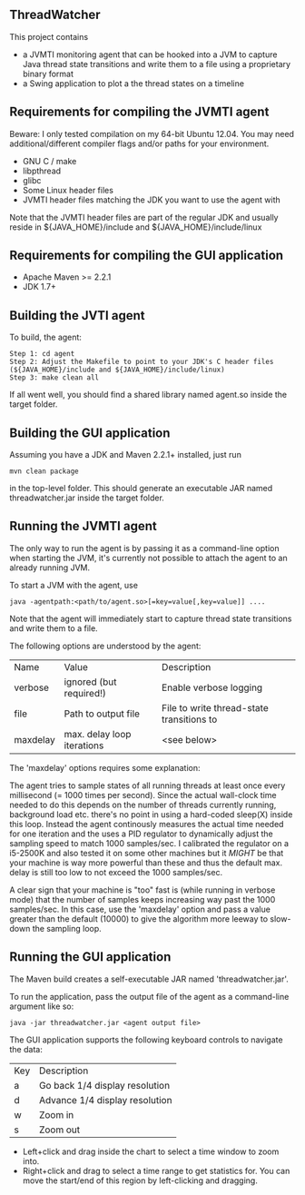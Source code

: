 ThreadWatcher
-------------

This project contains 

- a JVMTI monitoring agent that can be hooked into a JVM to capture Java thread state transitions and write them to a file using a proprietary binary format
- a Swing application to plot a the thread states on a timeline

Requirements for compiling the JVMTI agent
------------------------------------------

Beware: I only tested compilation on my 64-bit Ubuntu 12.04. You may need additional/different compiler flags and/or paths for your environment. 

- GNU C / make
- libpthread
- glibc
- Some Linux header files
- JVMTI header files matching the JDK you want to use the agent with

Note that the JVMTI header files are part of the regular JDK and usually reside in ${JAVA_HOME}/include and ${JAVA_HOME}/include/linux

Requirements for compiling the GUI application
----------------------------------------------

- Apache Maven >= 2.2.1
- JDK 1.7+

Building the JVTI agent
-----------------------

To build, the agent:

````
Step 1: cd agent
Step 2: Adjust the Makefile to point to your JDK's C header files (${JAVA_HOME}/include and ${JAVA_HOME}/include/linux)
Step 3: make clean all
````

If all went well, you should find a shared library named agent.so inside the target folder.

Building the GUI application
----------------------------

Assuming you have a JDK and Maven 2.2.1+ installed, just run

````
mvn clean package
````

in the top-level folder. This should generate an executable JAR named threadwatcher.jar inside the target folder.

Running the JVMTI agent
-----------------------

The only way to run the agent is by passing it as a command-line option when starting the JVM, it's currently not possible to attach the agent to an already running JVM.

To start a JVM with the agent, use

````
java -agentpath:<path/to/agent.so>[=key=value[,key=value]] ....
````
Note that the agent will immediately start to capture thread state transitions and write them to a file.

The following options are understood by the agent:

<table>
<tr>
  <td>Name</td>
  <td>Value</td>
  <td>Description</td>  
</tr>
<tr>
  <td>verbose</td><td>ignored (but required!)</td><td>Enable verbose logging</td>
</tr>
<tr>
  <td>file</td><td>Path to output file</td><td>File to write thread-state transitions to</td>
</tr>
<tr>
  <td>maxdelay</td><td>max. delay loop iterations</td><td>&lt;see below&gt;</td>
</tr>  
</table>

The 'maxdelay' options requires some explanation:

The agent tries to sample states of all running threads at least once every millisecond (= 1000 times per second). Since the actual wall-clock
time needed to do this depends on the number of threads currently running, background load etc. there's no point in using
a hard-coded sleep(X) inside this loop. Instead the agent continously measures the actual time needed for one iteration and the
uses a PID regulator to dynamically adjust the sampling speed to match 1000 samples/sec. 
I calibrated the regulator on a i5-2500K and also tested it on some other machines but it *MIGHT* be that your machine is way
more powerful than these and thus the default max. delay is still too low to not exceed the 1000 samples/sec. 

A clear sign that your machine is "too" fast is (while running in verbose mode) that the number of samples keeps increasing way past the
1000 samples/sec. In this case, use the 'maxdelay' option and pass a value greater than the default (10000) to give the algorithm more leeway to slow-down the sampling loop.

Running the GUI application
---------------------------

The Maven build creates a self-executable JAR named 'threadwatcher.jar'.

To run the application, pass the output file of the agent as a command-line argument like so:

````
java -jar threadwatcher.jar <agent output file> 
````

The GUI application supports the following keyboard controls to navigate the data:

<table>
  <tr>
    <td>Key</td>
    <td>Description</td>
  </tr>
  <tr>
    <td>a</td>
    <td>Go back 1/4 display resolution</td>
  <tr>  
  <tr>
    <td>d</td>
    <td>Advance 1/4 display resolution</td>
  <tr>
  <tr>
    <td>w</td>
    <td>Zoom in</td>
  <tr>  
  <tr>
    <td>s</td>
    <td>Zoom out</td>
  <tr>   
</table>

- Left+click and drag inside the chart to select a time window to zoom into. 
- Right+click and drag to select a time range to get statistics for. You can move the start/end of this region by left-clicking and dragging.
